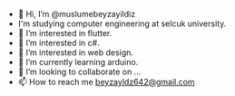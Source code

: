 - 👋 Hi, I’m @muslumebeyzayildiz
- I'm studying computer engineering at selcuk university.
- 👀 I’m interested in flutter.
- 👀 I’m interested in c#.
- 👀 I’m interested in web design.
- 🌱 I’m currently learning arduino.
- 💞️ I’m looking to collaborate on ...
- 📫 How to reach me  beyzayldz642@gmail.com

<!---
muslumebeyzayildiz/muslumebeyzayildiz is a ✨ special ✨ repository because its `README.md` (this file) appears on your GitHub profile.
You can click the Preview link to take a look at your changes.
--->
